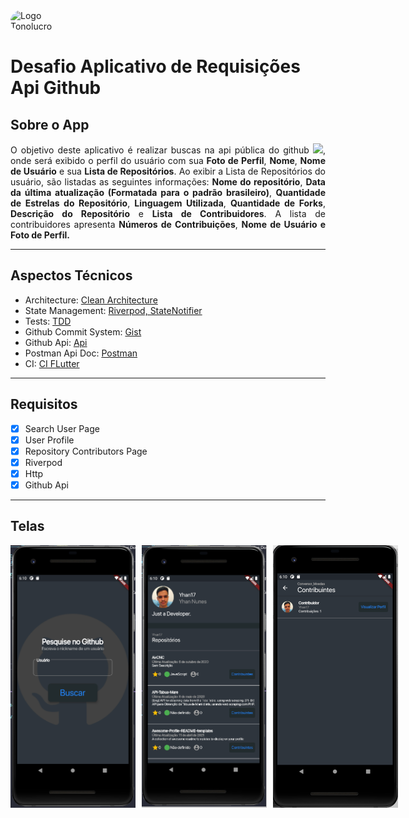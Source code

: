 <img src="https://play-lh.googleusercontent.com/_qnpPrJAj1pvXeQQrmINyMDg--aLzmng_xuG1g_AE2veHQgtInmhwy8awXt62TK3Ros" alt="Logo Tonolucro" width="300" style="border-radius: 20px;max-width:100px"/>

# Desafio Aplicativo de Requisições Api Github 

## Sobre o App

<div style="text-align: justify">
O objetivo deste aplicativo é realizar buscas na api pública do github <img width="30px" src="https://raw.githubusercontent.com/gist/ManulMax/2d20af60d709805c55fd784ca7cba4b9/raw/bcfeac7604f674ace63623106eb8bb8471d844a6/github.gif" />, onde será exibido o perfil do usuário com sua <strong>Foto de Perfil</strong>, <strong>Nome</strong>, <strong>Nome de Usuário</strong> e sua <strong>Lista de Repositórios</strong>. Ao exibir a Lista de Repositórios do usuário, são listadas as seguintes informações: <strong>Nome do repositório</strong>, <strong>Data da última atualização (Formatada para o padrão brasileiro)</strong>, <strong>Quantidade de Estrelas do Repositório</strong>, <strong>Linguagem Utilizada</strong>, <strong>Quantidade de Forks</strong>, <strong>Descrição do Repositório</strong> e <strong>Lista de Contribuidores</strong>. A lista de contribuidores apresenta <strong>Números de Contribuições</strong>, <strong>Nome de Usuário e Foto de Perfil.</strong>
</div>

--- 
## Aspectos Técnicos


- Architecture: [Clean Architecture](https://resocoder.com/category/tutorials/flutter/tdd-clean-architecture/)
- State Management: [Riverpod, StateNotifier](https://pub.dev/packages/flutter_riverpod)
- Tests: [TDD](https://github.com/ResoCoder/flutter-tdd-clean-architecture-course)
- Github Commit System: [Gist](https://gist.github.com/parmentf/035de27d6ed1dce0b36a)
- Github Api: [Api](https://docs.github.com/pt/rest)
- Postman Api Doc: [Postman](https://documenter.getpostman.com/view/10877638/TzecD5Q1)
- CI: [CI FLutter](https://github.com/marketplace/actions/flutter-action)
---
## Requisitos

- [x] Search User Page
- [x] User Profile
- [x] Repository Contributors Page
- [x] Riverpod
- [x] Http
- [x] Github Api

---
## Telas

<div style="display:flex">
<img src="./readmescreens/app_screen1.png" style="max-width:200px;margin-right:10px" />
<img src="./readmescreens/app_screen2.png" style="max-width:200px;margin-right:10px" />
<img src="./readmescreens/app_screen3.png" style="max-width:200px;margin-right:10px" />
</div>
